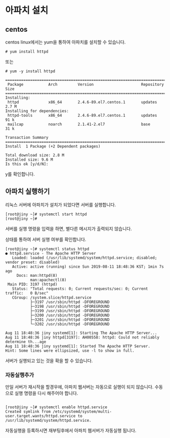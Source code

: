 # 아파치 설치

## centos
centos linux에서는 yum을 통하여 아파치를 설치할 수 있습니다.

```
# yum install httpd
```

또는 
```
# yum -y install httpd
```

```
================================================================================
 Package           Arch         Version                     Repository     Size
================================================================================
Installing:
 httpd             x86_64       2.4.6-89.el7.centos.1       updates       2.7 M
Installing for dependencies:
 httpd-tools       x86_64       2.4.6-89.el7.centos.1       updates        91 k
 mailcap           noarch       2.1.41-2.el7                base           31 k

Transaction Summary
================================================================================
Install  1 Package (+2 Dependent packages)

Total download size: 2.8 M
Installed size: 9.6 M
Is this ok [y/d/N]:
```


y를 확인합니다.


## 아파치 실행하기
리눅스 서버에 아파치가 설치가 되었다면 서버를 실행합니다.


```
[root@jiny ~]# systemctl start httpd
[root@jiny ~]# 
```

서버를 실행 명령을 입력을 하면, 별다른 메시지가 출력되지 않습니다.

상태를 통하여 서버 실행 여부를 확인합니다.

```
[root@jiny ~]# systemctl status httpd
● httpd.service - The Apache HTTP Server
   Loaded: loaded (/usr/lib/systemd/system/httpd.service; disabled; vendor preset: disabled)
   Active: active (running) since Sun 2019-08-11 18:48:36 KST; 1min 7s ago
     Docs: man:httpd(8)
           man:apachectl(8)
 Main PID: 3197 (httpd)
   Status: "Total requests: 0; Current requests/sec: 0; Current traffic:   0 B/sec"
   CGroup: /system.slice/httpd.service
           ├─3197 /usr/sbin/httpd -DFOREGROUND
           ├─3198 /usr/sbin/httpd -DFOREGROUND
           ├─3199 /usr/sbin/httpd -DFOREGROUND
           ├─3200 /usr/sbin/httpd -DFOREGROUND
           ├─3201 /usr/sbin/httpd -DFOREGROUND
           └─3202 /usr/sbin/httpd -DFOREGROUND

Aug 11 18:48:36 jiny systemd[1]: Starting The Apache HTTP Server...
Aug 11 18:48:36 jiny httpd[3197]: AH00558: httpd: Could not reliably determine th...age
Aug 11 18:48:36 jiny systemd[1]: Started The Apache HTTP Server.
Hint: Some lines were ellipsized, use -l to show in full.

```
서버가 실행되고 있는 것을 확을 할 수 있습니다.

### 자동실행추가
만일 서버가 재시작을 할경우에, 아파치 웹서버는 자동으로 실행이 되지 않습니다. 수동으로 실행 명령을 다시 해주어야 합니다.

```

[root@jiny ~]# systemctl enable httpd.service
Created symlink from /etc/systemd/system/multi-user.target.wants/httpd.service to /usr/lib/systemd/system/httpd.service.

```

자동실행을 등록하시면 재부팅후에서 아파치 웹서버가 자동실행 됩니다.

